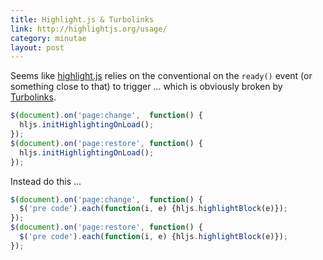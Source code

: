 ```yaml
---
title: Highlight.js & Turbolinks
link: http://highlightjs.org/usage/
category: minutae
layout: post
---
```


Seems like [highlight.js][1] relies on the conventional on the `ready()` event
(or something close to that) to trigger ... which is obviously broken by
[Turbolinks][2].

```javascript
$(document).on('page:change',  function() {
  hljs.initHighlightingOnLoad();
});
$(document).on('page:restore', function() {
  hljs.initHighlightingOnLoad();
});
```

Instead do this ...

```javascript
$(document).on('page:change',  function() {
  $('pre code').each(function(i, e) {hljs.highlightBlock(e)});
});
$(document).on('page:restore', function() {
  $('pre code').each(function(i, e) {hljs.highlightBlock(e)});
});
```

[1]: http://highlightjs.org/usage/
[2]: https://github.com/rails/turbolinks

